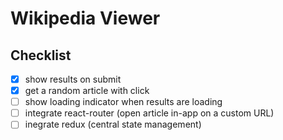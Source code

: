 # Wikipedia Viewer

Checklist
---

- [x] show results on submit
- [x] get a random article with click
- [ ] show loading indicator when results are loading
- [ ] integrate react-router (open article in-app on a custom URL)
- [ ] inegrate redux (central state management)